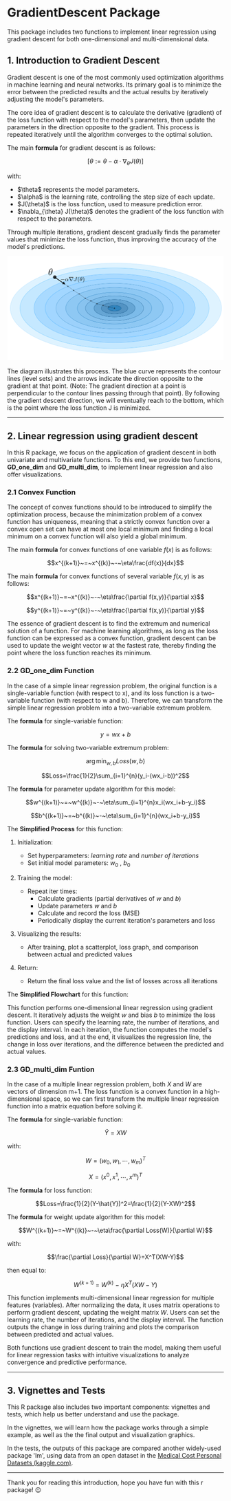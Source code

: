 # GradientDescent Package
This package includes two functions to implement linear regression using gradient descent for both one-dimensional and multi-dimensional data.

## 1. Introduction to Gradient Descent
Gradient descent is one of the most commonly used optimization algorithms in machine learning and neural networks. Its primary goal is to minimize the error between the predicted results and the actual results by iteratively adjusting the model's parameters. 

The core idea of gradient descent is to calculate the derivative (gradient) of the loss function with respect to the model's parameters, then update the parameters in the direction opposite to the gradient. This process is repeated iteratively until the algorithm converges to the optimal solution.

The main **formula** for gradient descent is as follows:

```math
[\theta := \theta - \alpha \cdot \nabla_{\theta} J(\theta)]
```

with:
- $\theta\$ represents the model parameters.
- $\alpha\$ is the learning rate, controlling the step size of each update.
- $J(\theta)\$ is the loss function, used to measure prediction error.
- $\nabla_{\theta} J(\theta)\$ denotes the gradient of the loss function with respect to the parameters.

Through multiple iterations, gradient descent gradually finds the parameter values that minimize the loss function, thus improving the accuracy of the model's predictions.

![Image text](man/figures/gd1.png)

The diagram illustrates this process. The blue curve represents the contour lines (level sets) and the arrows indicate the direction opposite to the gradient at that point. (Note: The gradient direction at a point is perpendicular to the contour lines passing through that point). By following the gradient descent direction, we will eventually reach to the bottom, which is the point where the loss function J is minimized.
***
## 2. Linear regression using gradient descent
In this R package, we focus on the application of gradient descent in both univariate and multivariate functions. To this end, we provide two functions, **GD_one_dim** and **GD_multi_dim**, to implement linear regression and also offer visualizations.

### 2.1 Convex Function
The concept of convex functions should to be introduced to simplify the optimization process, because the minimization problem of a convex function has uniqueness, meaning that a strictly convex function over a convex open set can have at most one local minimum and finding a local minimum on a convex function will also yield a global minimum. 

The main **formula** for convex functions of one variable $f(x)$ is as follows: 
```math
x^{(k+1)}~=~x^{(k)}~-~\eta\frac{df(x)}{dx}
```

The main **formula** for convex functions of several variable $f(x,y)$ is as follows: 
```math
x^{(k+1)}~=~x^{(k)}~-~\eta\frac{\partial f(x,y)}{\partial x}
```
```math
y^{(k+1)}~=~y^{(k)}~-~\eta\frac{\partial f(x,y)}{\partial y}
```

The essence of gradient descent is to find the extremum and numerical solution of a function. For machine learning algorithms, as long as the loss function can be expressed as a convex function, gradient descent can be used to update the weight vector $w$ at the fastest rate, thereby finding the point where the loss function reaches its minimum.

### 2.2 GD_one_dim Function
In the case of a simple linear regression problem, the original function is a single-variable function (with respect to x), and its loss function is a two-variable function (with respect to w and b). Therefore, we can transform the simple linear regression problem into a two-variable extremum problem.

The **formula** for single-variable function: 
```math
y=wx+b
```

The **formula** for solving two-variable extremum problem:
```math
\arg\min_{w,b} Loss(w,b)
```
```math
Loss=\frac{1}{2}\sum_{i=1}^{n}(y_i-(wx_i-b))^2
```

The **formula** for parameter update algorithm for this model:
```math
w^{(k+1)}~=~w^{(k)}~-~\eta\sum_{i=1}^{n}x_i(wx_i+b-y_i)
```
```math
b^{(k+1)}~=~b^{(k)}~-~\eta\sum_{i=1}^{n}(wx_i+b-y_i)
```

The **Simplified Process** for this function:

1. Initialization:
   * Set hyperparameters: $learning$ $rate$ and $number$ $of$ $iterations$
   * Set initial model parameters: $w_0$ , $b_0$

2. Training the model:
   * Repeat iter times:
     * Calculate gradients (partial derivatives of $w$ and $b$)
     * Update parameters $w$ and $b$
     * Calculate and record the loss (MSE)
     * Periodically display the current iteration's parameters and loss

3. Visualizing the results:
   * After training, plot a scatterplot, loss graph, and comparison between actual and predicted values

4. Return:
   * Return the final loss value and the list of losses across all iterations

The **Simplified Flowchart** for this function:


This function performs one-dimensional linear regression using gradient descent. It iteratively adjusts the weight $w$ and bias $b$ to minimize the loss function. Users can specify the learning rate, the number of iterations, and the display interval. In each iteration, the function computes the model's predictions and loss, and at the end, it visualizes the regression line, the change in loss over iterations, and the difference between the predicted and actual values.

### 2.3 GD_multi_dim Funtion
In the case of a multiple linear regression problem, both $X$ and $W$ are vectors of dimension m+1. The loss function is a convex function in a high-dimensional space, so we can first transform the multiple linear regression function into a matrix equation before solving it.

The **formula** for single-variable function: 
```math
\hat{Y}=XW
```
with:
```math
W=(w_0,w_1,\cdots,w_m)^T
```
```math
X=(x^0,x^1,\cdots,x^m)^T
```

The **formula** for loss function:

```math
Loss=\frac{1}{2}(Y-\hat{Y})^2=\frac{1}{2}(Y-XW)^2
```

The **formula** for weight update algorithm for this model:
```math
W^{(k+1)}~=~W^{(k)}~-~\eta\frac{\partial Loss(W)}{\partial W}
```
with:
```math
\frac{\partial Loss}{\partial W}=X^T(XW-Y)
```
then equal to:
```math
W^{(k+1)}~=~W^{(k)}~-~\eta X^T(XW-Y)
```

This function implements multi-dimensional linear regression for multiple features (variables). After normalizing the data, it uses matrix operations to perform gradient descent, updating the weight matrix $W$. Users can set the learning rate, the number of iterations, and the display interval. The function outputs the change in loss during training and plots the comparison between predicted and actual values.

Both functions use gradient descent to train the model, making them useful for linear regression tasks with intuitive visualizations to analyze convergence and predictive performance.
***
## 3. Vignettes and Tests
This R package also includes two important components: vignettes and tests, which help us better understand and use the package. 

In the vignettes, we will learn how the package works through a simple example, as well as the the final output and visualization graphics. 

In the tests, the outputs of this package are compared another widely-used package 'lm', using data from an open dataset in the [Medical Cost Personal Datasets (kaggle.com)](https://www.kaggle.com/datasets/mirichoi0218/insurance). 

***
Thank you for reading this introduction, hope you have fun with this r package! :wink:
